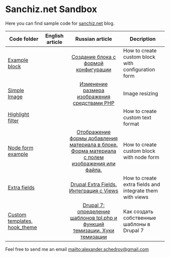 Sanchiz.net Sandbox
===================

Here you can find sample code for [sanchiz.net] blog.

|Code folder|English article|Russian article|Decription|
|---|---|:-:|---|
|[Example block]||[Создание блока с формой конфигурации]|How to create custom block with configuration form|
|[Simple Image]||[Изменение размера изображения средствами PHP]|Image resizing|
|[Highlight filter]|||How to create custom text format|
|[Node form example]||[Отображение формы добавления материала в блоке. Форма материала с полем изображения или файла.]|How to create custom block with node form|
|[Extra fields]||[Drupal Extra Fields. Интеграция с Views]|How to create extra fields and integrate them with views|
|[Custom templates, hook_theme]||[Drupal 7: определение шаблонов tpl.php и функций темизации. Хуки темизации]|Как создать собственные шаблоны в Drupal 7|


Feel free to send me an email <mailto:alexander.schedrov@gmail.com>

[sanchiz.net]:http://sanchiz.net
[Highlight filter]:https://github.com/Sanchiz/sanchiz-net-sandbox/tree/master/highlight_filter
[Simple Image]:https://github.com/Sanchiz/sanchiz-net-sandbox/tree/master/simple_image
[Изменение размера изображения средствами PHP]:http://sanchiz.net/blog/resizing-images-with-php
[Example block]:https://github.com/Sanchiz/sanchiz-net-sandbox/tree/master/example_block
[Создание блока с формой конфигурации]:http://sanchiz.net/blog/block-with-form-configuration
[Node form example]:https://github.com/Sanchiz/sanchiz-net-sandbox/tree/master/node_form_example
[Отображение формы добавления материала в блоке. Форма материала с полем изображения или файла.]:http://sanchiz.net/blog/display-node-form-block
[Extra fields]:https://github.com/Sanchiz/sanchiz-net-sandbox/tree/master/amazing_extra_fields
[Drupal Extra Fields. Интеграция с Views]:http://sanchiz.net/blog/extra-fields-views
[Custom templates, hook_theme]:https://github.com/Sanchiz/sanchiz-net-sandbox/tree/master/example_template
[Drupal 7: определение шаблонов tpl.php и функций темизации. Хуки темизации]:http://sanchiz.net/blog/extra-fields-views